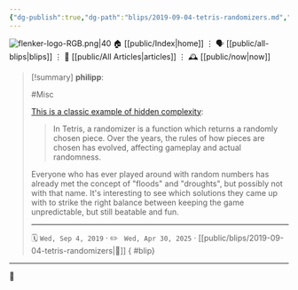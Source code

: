 ```yaml
---
{"dg-publish":true,"dg-path":"blips/2019-09-04-tetris-randomizers.md","dg-permalink":"2019/09/04/tetris-randomizers/","permalink":"/2019/09/04/tetris-randomizers/","title":"philipp @ 2019-09-04"}
---
```



<div class="transclusion internal-embed is-loaded"><div class="markdown-embed">




![flenker-logo-RGB.png|40](/img/user/attachments/flenker-logo-RGB.png)
🏠 [[public/Index\|home]]  ⋮ 🗣️ [[public/all-blips\|blips]] ⋮  📝 [[public/All Articles\|articles]]  ⋮ 🕰️ [[public/now\|now]]


</div></div>


> [!summary] **philipp**:
>
> #Misc
>
> [This is a classic example of hidden complexity](https://simon.lc/the-history-of-tetris-randomizers):
>
> > In Tetris, a randomizer is a function which returns a randomly chosen piece. Over the years, the rules of how pieces are chosen has evolved, affecting gameplay and actual randomness.
>
> Everyone who has ever played around with random numbers has already met the concept of "floods" and "droughts", but possibly not with that name. It's interesting to see which solutions they came up with to strike the right balance between keeping the game unpredictable, but still beatable and fun.
> - - -
>
> 🗓️ <code>Wed, Sep 4, 2019</code>  · ✏️ <code> Wed, Apr 30, 2025</code>  · [[public/blips/2019-09-04-tetris-randomizers\|🔗]]
{ #blip}


- - -

 👾
